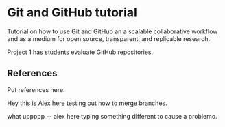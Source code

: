 # Git and GitHub tutorial

Tutorial on how to use Git and GitHub an a scalable collaborative workflow and as a medium for open source, transparent, and replicable research.

Project 1 has students evaluate GitHub repositories.

## References
Put references here.

Hey this is Alex here testing out how to merge branches.

what uppppp -- alex here typing something different to cause a problemo.
